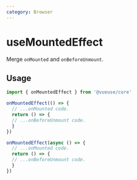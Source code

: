 ```yaml
---
category: Browser
---
```


# useMountedEffect

Merge `onMounted` and `onBeforeUnmount`.

## Usage

```ts
import { onMountedEffect } from '@vueuse/core'

onMountedEffect(() => {
  // ...onMounted code.
  return () => {
  // ...onBeforeUnmount code.
  }
})

onMountedEffect(async () => {
  // ...onMounted code.
  return () => {
  // ...onBeforeUnmount code.
  }
})
```
